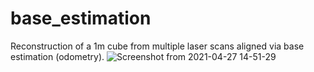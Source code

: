 # base_estimation

Reconstruction of a 1m cube from multiple laser scans aligned via base estimation (odometry).
![Screenshot from 2021-04-27 14-51-29](https://user-images.githubusercontent.com/22152172/116244365-27bbf980-a768-11eb-9d08-dee87288f250.png)
